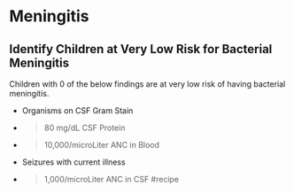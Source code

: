 # Meningitis
## Identify Children at Very Low Risk for Bacterial Meningitis
Children with 0 of the below findings are at very low risk of having bacterial meningitis.

* Organisms on CSF Gram Stain
* > 80 mg/dL CSF Protein
* > 10,000/microLiter ANC in Blood
* Seizures with current illness
* > 1,000/microLiter ANC in CSF
#recipe